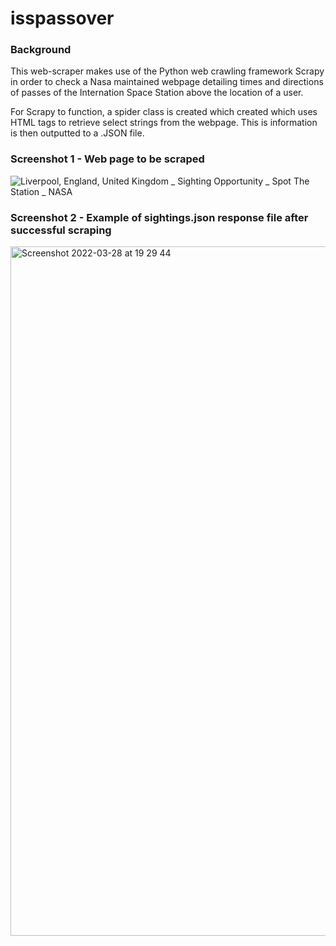 # isspassover

### Background

This web-scraper makes use of the Python web crawling framework Scrapy in order to check a Nasa maintained webpage detailing times and directions of passes of the Internation Space Station above the location of a user. 

For Scrapy to function, a spider class is created which created which uses HTML tags to retrieve select strings from the webpage. This is information is then outputted to a .JSON file. 

### Screenshot 1 - Web page to be scraped

![Liverpool, England, United Kingdom _ Sighting Opportunity _ Spot The Station _ NASA](https://user-images.githubusercontent.com/65253959/160461120-1870161a-e36e-406a-8320-1704f1bb7fd6.jpg)

### Screenshot 2 - Example of sightings.json response file after successful scraping

<img width="1103" alt="Screenshot 2022-03-28 at 19 29 44" src="https://user-images.githubusercontent.com/65253959/160463479-89aac116-d8e1-4088-bf91-d15b0e7c85f9.png">
